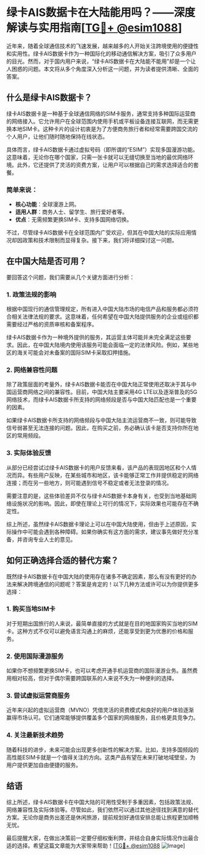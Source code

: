 # 绿卡AIS数据卡在大陆能用吗？——深度解读与实用指南[[TG💪+ @esim1088](https://t.me/s/esim1088)]

近年来，随着全球通信技术的飞速发展，越来越多的人开始关注跨境使用的便捷性和实用性。绿卡AIS数据卡作为一种国际化的移动通信解决方案，吸引了众多用户的目光。然而，对于国内用户来说，“绿卡AIS数据卡在大陆能不能用”却是一个让人困惑的问题。本文将从多个角度深入分析这一问题，并为读者提供清晰、全面的答案。

## 什么是绿卡AIS数据卡？

绿卡AIS数据卡是一种基于全球通信网络的SIM卡服务，通常支持多种国际运营商的网络接入。它允许用户在全球范围内使用手机或平板设备连接互联网，而无需更换本地SIM卡。这种卡片的设计初衷是为了方便商务旅行者和经常需要跨国交流的个人用户，让他们随时随地保持在线状态。

具体而言，绿卡AIS数据卡通过虚拟号码（即所谓的“ESIM”）实现多国漫游功能。这意味着，无论你在哪个国家，只需一张卡就可以无缝切换至当地的最优网络环境。此外，它还提供了灵活的资费方案，让用户可以根据自己的需求选择适合的套餐。

### 简单来说：
- **核心功能**：全球漫游上网。
- **适用人群**：商务人士、留学生、旅行爱好者等。
- **优点**：无需频繁更换SIM卡、支持多国网络切换。

不过，尽管绿卡AIS数据卡在全球范围内广受欢迎，但其在中国大陆的实际应用情况却因政策和技术限制而显得复杂。接下来，我们将详细探讨这一问题。

## 在中国大陆是否可用？

要回答这个问题，我们需要从几个关键方面进行分析：

### 1. **政策法规的影响**
根据中国现行的通信管理规定，所有进入中国大陆市场的电信产品和服务都必须符合相关法律法规的要求。这意味着，任何希望在中国大陆提供服务的企业或组织都需要经过严格的资质审核和备案程序。

绿卡AIS数据卡作为一种境外提供的服务，其运营主体可能并未完全满足这些要求。因此，在中国大陆境内使用该服务可能会面临一定的法律风险。例如，某些地区的海关可能会对未备案的国际SIM卡采取扣押措施。

### 2. **网络兼容性问题**
除了政策层面的考量外，绿卡AIS数据卡能否在中国大陆正常使用还取决于其与中国运营商网络之间的兼容性。目前，中国大陆主要采用4G LTE以及逐渐普及的5G网络技术，而绿卡AIS数据卡所支持的网络频段是否与中国大陆匹配也是一个重要的因素。

如果绿卡AIS数据卡所支持的网络频段与中国大陆主流运营商不一致，则可能导致信号弱甚至无法连接的问题。因此，在购买之前，务必确认该卡是否支持你所在地区的常用频段。

### 3. **实际体验反馈**
从部分已经尝试过绿卡AIS数据卡的用户反馈来看，该产品的表现因地区和个人情况而异。有些用户反映，在某些城市和地区，该卡能够正常工作并提供稳定的网络连接；而在另一些地方，则可能遇到信号不稳定或者无法登录的情况。

需要注意的是，这些体验差异不仅与绿卡AIS数据卡本身有关，也受到当地基础网络设施状况的影响。因此，即使在理论上可行的情况下，实际效果也可能存在不确定性。

综上所述，虽然绿卡AIS数据卡理论上可以在中国大陆使用，但由于上述原因，实际操作中可能会遇到各种障碍。如果你确实有这方面的需求，建议事先做好充分准备，并咨询专业人士的意见。

## 如何正确选择合适的替代方案？

既然绿卡AIS数据卡在中国大陆的使用存在诸多不确定因素，那么有没有更好的办法来解决跨境通信的问题呢？答案是肯定的！以下几种方法或许可以为你提供更多选择：

### 1. **购买当地SIM卡**
对于短期出国旅行的人来说，最简单直接的方式就是在目的地国家购买当地的SIM卡。这种方式不仅可以避免语言沟通上的麻烦，还能享受到更为优惠的价格和服务。

### 2. **使用国际漫游服务**
如果你不想频繁更换SIM卡，也可以考虑开通手机运营商的国际漫游业务。虽然费用相对较高，但对于偶尔需要跨国联系的人来说不失为一种便利的选择。

### 3. **尝试虚拟运营商服务**
近年来兴起的虚拟运营商（MVNO）凭借灵活的资费模式和良好的用户体验逐渐赢得市场认可。它们通常能够提供覆盖多个国家的网络服务，且价格更具竞争力。

### 4. **关注最新技术趋势**
随着科技的进步，未来可能会出现更多创新性的解决方案。比如，支持多国频段的高性能ESIM卡就是一个值得关注的方向。这类产品有望在未来打破地域壁垒，为用户提供更加自由便捷的服务。

## 结语

综上所述，绿卡AIS数据卡在中国大陆的可用性受制于多重因素，包括政策法规、网络兼容性及实际体验等。尽管如此，我们依然可以通过其他途径找到满意的替代方案。无论你是商务出差还是休闲旅游，提前规划好通信安排总能让旅程更加顺畅无忧。

最后提醒大家，在做出决策前一定要仔细权衡利弊，并结合自身实际情况作出最合适的选择。希望这篇文章能为大家带来帮助！[[TG💪+ @esim1088](https://t.me/s/esim1088) ![Image](https://i.postimg.cc/4NQfJmqS/Snipaste-2025-05-13-00-14-12.png)]